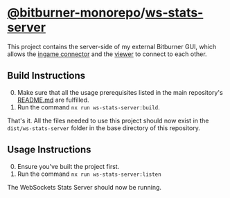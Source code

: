 # [@bitburner-monorepo](../../README.md)/[ws-stats-server](#)
This project contains the server-side of my external Bitburner GUI, which allows the [ingame connector](../bitburner-scripts/README.md) and the [viewer](../ws-stats-viewer/README.md) to connect to each other.

## Build Instructions
0. Make sure that all the usage prerequisites listed in the main repository's [README.md](../../README.md) are fulfilled.
1. Run the command `nx run ws-stats-server:build`.

That's it. All the files needed to use this project should now exist in the `dist/ws-stats-server` folder in the base directory of this repository.

## Usage Instructions
0. Ensure you've built the project first.
1. Run the command `nx run ws-stats-server:listen`

The WebSockets Stats Server should now be running.
